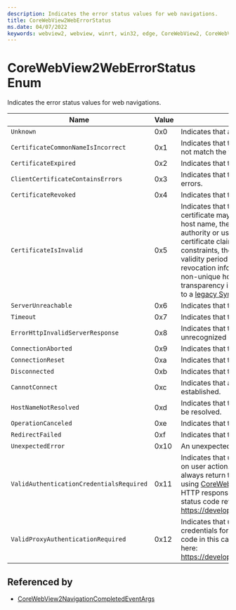 ```yaml
---
description: Indicates the error status values for web navigations.
title: CoreWebView2WebErrorStatus
ms.date: 04/07/2022
keywords: webview2, webview, winrt, win32, edge, CoreWebView2, CoreWebView2Controller, browser control, edge html, CoreWebView2WebErrorStatus
---
```


# CoreWebView2WebErrorStatus Enum

Indicates the error status values for web navigations.

| Name |  Value | Description |
|--|--|--|
|`Unknown` | 0x0  |  Indicates that an unknown error occurred.|
|`CertificateCommonNameIsIncorrect` | 0x1  |  Indicates that the SSL certificate common name does not match the web address.|
|`CertificateExpired` | 0x2  |  Indicates that the SSL certificate has expired.|
|`ClientCertificateContainsErrors` | 0x3  |  Indicates that the SSL client certificate contains errors.|
|`CertificateRevoked` | 0x4  |  Indicates that the SSL certificate has been revoked.|
|`CertificateIsInvalid` | 0x5  |  Indicates that the SSL certificate is not valid. The certificate may not match the public key pins for the host name, the certificate is signed by an untrusted authority or using a weak sign algorithm, the certificate claimed DNS names violate name constraints, the certificate contains a weak key, the validity period of the certificate is too long, lack of revocation information or revocation mechanism, non-unique host name, lack of certificate transparency information, or the certificate is chained to a [legacy Symantec root](https://security.googleblog.com/2018/03/distrust-of-symantec-pki-immediate.html).|
|`ServerUnreachable` | 0x6  |  Indicates that the host is unreachable.|
|`Timeout` | 0x7  |  Indicates that the connection has timed out.|
|`ErrorHttpInvalidServerResponse` | 0x8  |  Indicates that the server returned an invalid or unrecognized response.|
|`ConnectionAborted` | 0x9  |  Indicates that the connection was stopped.|
|`ConnectionReset` | 0xa  |  Indicates that the connection was reset.|
|`Disconnected` | 0xb  |  Indicates that the Internet connection has been lost.|
|`CannotConnect` | 0xc  |  Indicates that a connection to the destination was not established.|
|`HostNameNotResolved` | 0xd  |  Indicates that the provided host name was not able to be resolved.|
|`OperationCanceled` | 0xe  |  Indicates that the operation was canceled.|
|`RedirectFailed` | 0xf  |  Indicates that the request redirect failed.|
|`UnexpectedError` | 0x10  |  An unexpected error occurred.|
|`ValidAuthenticationCredentialsRequired` | 0x11  |  Indicates that user is prompted with a login, waiting on user action. Initial navigation to a login site will always return this even if app provides credential using [CoreWebView2.BasicAuthenticationRequested](corewebview2.md#basicauthenticationrequested). HTTP response status code in this case is 401. See status code reference here: https://developer.mozilla.org/docs/Web/HTTP/Status.|
|`ValidProxyAuthenticationRequired` | 0x12  |  Indicates that user lacks proper authentication credentials for a proxy server. HTTP response status code in this case is 407. See status code reference here: https://developer.mozilla.org/docs/Web/HTTP/Status.|


## Referenced by

- [CoreWebView2NavigationCompletedEventArgs](corewebview2navigationcompletedeventargs.md)
